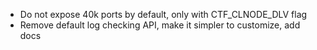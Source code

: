 - Do not expose 40k ports by default, only with CTF_CLNODE_DLV flag
- Remove default log checking API, make it simpler to customize, add docs